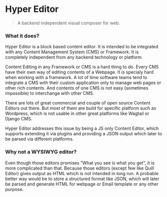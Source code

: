 # Hyper Editor

> A backend independent visual composer for web.

### What it does?
Hyper Editor is a block based content editor. It is intended to be integrated with any Content Management System (CMS) or Framework. It is completely independent from any backend technology or platform.

Content Editing in any Framework or CMS is a hard thing to do. Every CMS have their own way
of editing contents of a Webpage. It is specialy hard when working with a framework. A lot of time software teams tend to integrate a CMS with their custom application only to manage web pages or other rich contents. And contents of one CMS is not easy (sometimes impossible) to interchange with other CMS.

There are lots of great commercial and couple of open source Content Editors out there. But most of them are build for specific platform such as Wordpress, which is not usable in other great platforms like Wagtail or Django CMS.

Hyper Editor addresses this issue by being a JS only Content Editor, which supports extending it via plugins and providing a JSON output which later to be parsed via different platforms.

### Why not a WYSIWYG editor?
Even though those editors promises "What you see is what you get", it is more complicated than that. Because those editors (except few like Quill Editor) gives output as HTML which is not intended in long run. A probable better way would be to store a structured format like JSON, which will later be parsed and generate HTML for webpage or Email template or any other purpose.
